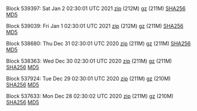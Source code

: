 Block 539397: Sat Jan  2 02:30:01 UTC 2021 [zip](https://files.01coin.io/mainnet/2021-01-02/bootstrap.dat.zip) (212M) [gz](https://files.01coin.io/mainnet/2021-01-02/bootstrap.dat.tar.gz) (211M) [SHA256](https://files.01coin.io/mainnet/2021-01-02/sha256.txt) [MD5](https://files.01coin.io/mainnet/2021-01-02/md5.txt)

Block 539039: Fri Jan  1 02:30:01 UTC 2021 [zip](https://files.01coin.io/mainnet/2021-01-01/bootstrap.dat.zip) (212M) [gz](https://files.01coin.io/mainnet/2021-01-01/bootstrap.dat.tar.gz) (211M) [SHA256](https://files.01coin.io/mainnet/2021-01-01/sha256.txt) [MD5](https://files.01coin.io/mainnet/2021-01-01/md5.txt)

Block 538680: Thu Dec 31 02:30:01 UTC 2020 [zip](https://files.01coin.io/mainnet/2020-12-31/bootstrap.dat.zip) (211M) [gz](https://files.01coin.io/mainnet/2020-12-31/bootstrap.dat.tar.gz) (211M) [SHA256](https://files.01coin.io/mainnet/2020-12-31/sha256.txt) [MD5](https://files.01coin.io/mainnet/2020-12-31/md5.txt)

Block 538363: Wed Dec 30 02:30:01 UTC 2020 [zip](https://files.01coin.io/mainnet/2020-12-30/bootstrap.dat.zip) (211M) [gz](https://files.01coin.io/mainnet/2020-12-30/bootstrap.dat.tar.gz) (211M) [SHA256](https://files.01coin.io/mainnet/2020-12-30/sha256.txt) [MD5](https://files.01coin.io/mainnet/2020-12-30/md5.txt)

Block 537924: Tue Dec 29 02:30:01 UTC 2020 [zip](https://files.01coin.io/mainnet/2020-12-29/bootstrap.dat.zip) (211M) [gz](https://files.01coin.io/mainnet/2020-12-29/bootstrap.dat.tar.gz) (210M) [SHA256](https://files.01coin.io/mainnet/2020-12-29/sha256.txt) [MD5](https://files.01coin.io/mainnet/2020-12-29/md5.txt)

Block 537633: Mon Dec 28 02:30:02 UTC 2020 [zip](https://files.01coin.io/mainnet/2020-12-28/bootstrap.dat.zip) (211M) [gz](https://files.01coin.io/mainnet/2020-12-28/bootstrap.dat.tar.gz) (210M) [SHA256](https://files.01coin.io/mainnet/2020-12-28/sha256.txt) [MD5](https://files.01coin.io/mainnet/2020-12-28/md5.txt)
